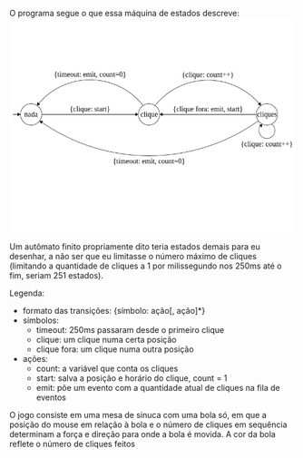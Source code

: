 O programa segue o que essa máquina de estados descreve:
![autômato](autômato.png)

Um autômato finito propriamente dito teria estados demais para eu desenhar, a não ser que eu limitasse o número máximo de cliques (limitando a quantidade de cliques a 1 por milissegundo nos 250ms até o fim, seriam 251 estados).

Legenda:
- formato das transições: {símbolo: ação[, ação]\*} 
- símbolos:
    - timeout: 250ms passaram desde o primeiro clique
    - clique: um clique numa certa posição
    - clique fora: um clique numa outra posição
- ações:
    - count: a variável que conta os cliques
    - start: salva a posição e horário do clique, count = 1
    - emit: põe um evento com a quantidade atual de cliques na fila de eventos

O jogo consiste em uma mesa de sinuca com uma bola só, em que a posição do mouse em relação à bola e o número de cliques em sequência determinam a força e direção para onde a bola é movida.
A cor da bola reflete o número de cliques feitos


